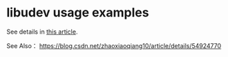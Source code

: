 # libudev usage examples

See details in [this article](https://gavv.github.io/articles/libudev-usb/).

See Also： 
https://blog.csdn.net/zhaoxiaoqiang10/article/details/54924770
